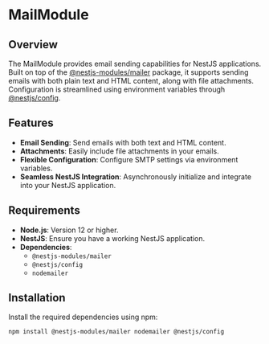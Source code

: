 # MailModule

## Overview

The MailModule provides email sending capabilities for NestJS applications. Built on top of the [@nestjs-modules/mailer](https://github.com/nest-modules/mailer) package, it supports sending emails with both plain text and HTML content, along with file attachments. Configuration is streamlined using environment variables through [@nestjs/config](https://docs.nestjs.com/techniques/configuration).

## Features

- **Email Sending**: Send emails with both text and HTML content.
- **Attachments**: Easily include file attachments in your emails.
- **Flexible Configuration**: Configure SMTP settings via environment variables.
- **Seamless NestJS Integration**: Asynchronously initialize and integrate into your NestJS application.

## Requirements

- **Node.js**: Version 12 or higher.
- **NestJS**: Ensure you have a working NestJS application.
- **Dependencies**:
  - `@nestjs-modules/mailer`
  - `@nestjs/config`
  - `nodemailer`

## Installation

Install the required dependencies using npm:

```bash
npm install @nestjs-modules/mailer nodemailer @nestjs/config
```
